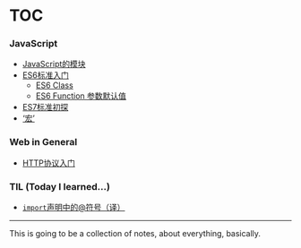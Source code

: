 # TOC

### JavaScript

* [JavaScript的模块](./js/js-javascript-module.md)
* [ES6标准入门](./js/js-ES6-intro.md)
  * [ES6 Class](./js/js-ES6-class.md)
  * [ES6 Function 参数默认值](./js/js-ES6-functions-default-parameters.md)
* [ES7标准初探]()
* [‘宏’](./js/js-macro-intro.md)

### Web in General

* [HTTP协议入门](./web/web-http-first-steps.md)

### TIL (Today I learned...)

* [`import`声明中的@符号（译）](./til/til-import-with-at-symbol.md)

---

This is going to be a collection of notes, about everything, basically.